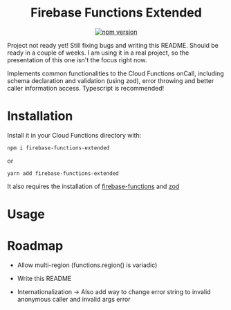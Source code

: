 <div align="center">

# Firebase Functions Extended

[![npm version](https://badge.fury.io/js/firebase-functions-extended.svg)](https://www.npmjs.com/package/firebase-functions-extended)

</div>

Project not ready yet! Still fixing bugs and writing this README. Should be ready in a couple of weeks. I am using it in a real project, so the presentation of this one isn't the focus right now.

Implements common functionalities to the Cloud Functions onCall, including schema declaration and validation (using zod), error throwing and better caller information access. Typescript is recommended!

# Installation

Install it in your Cloud Functions directory with:

`npm i firebase-functions-extended`

or

`yarn add firebase-functions-extended`

It also requires the installation of [firebase-functions](https://github.com/firebase/firebase-functions) and [zod](https://github.com/vriad/zod)

# Usage

# Roadmap

* Allow multi-region (functions.region() is variadic)

* Write this README

* Internationalization -> Also add way to change error string to invalid anonymous caller and invalid args error